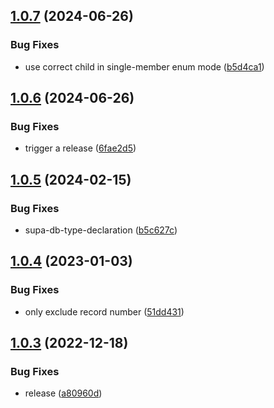 ## [1.0.7](https://github.com/psteinroe/supabase-to-zod/compare/v1.0.6...v1.0.7) (2024-06-26)


### Bug Fixes

* use correct child in single-member enum mode ([b5d4ca1](https://github.com/psteinroe/supabase-to-zod/commit/b5d4ca1e29b0c84137cdec7df3e152512f609915))

## [1.0.6](https://github.com/psteinroe/supabase-to-zod/compare/v1.0.5...v1.0.6) (2024-06-26)


### Bug Fixes

* trigger a release ([6fae2d5](https://github.com/psteinroe/supabase-to-zod/commit/6fae2d5b35d66589248993c73d89a0affc80310f))

## [1.0.5](https://github.com/psteinroe/supabase-to-zod/compare/v1.0.4...v1.0.5) (2024-02-15)


### Bug Fixes

* supa-db-type-declaration ([b5c627c](https://github.com/psteinroe/supabase-to-zod/commit/b5c627c507048255ae04a5b82d582103c7f17d26))

## [1.0.4](https://github.com/psteinroe/supabase-to-zod/compare/v1.0.3...v1.0.4) (2023-01-03)


### Bug Fixes

* only exclude record number ([51dd431](https://github.com/psteinroe/supabase-to-zod/commit/51dd4315ba3eb50d5b8d69bba7b15bb5f037e800))

## [1.0.3](https://github.com/psteinroe/supabase-to-zod/compare/v1.0.2...v1.0.3) (2022-12-18)


### Bug Fixes

* release ([a80960d](https://github.com/psteinroe/supabase-to-zod/commit/a80960dc9d96201252cb6e8cc5a4c35d6dbee4f3))
